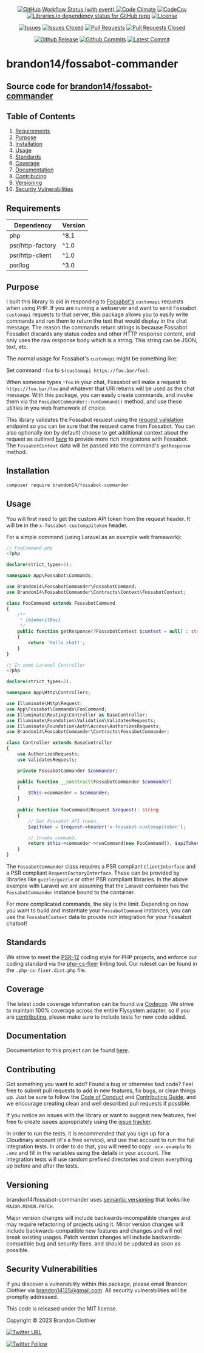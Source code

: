 <!-- markdownlint-disable MD033 -->
<p align="center">
  <a href="https://github.com/brandon14/fossabot-commander/actions/workflows/run-tests.yml" target="_blank"><img alt="GitHub Workflow Status (with event)" src="https://img.shields.io/github/actions/workflow/status/brandon14/fossabot-commander/run-tests?style=for-the-badge&maxAge=36000">
  </a>
  <a href="https://codeclimate.com/github/brandon14/fossabot-commander/maintainability"><img src="https://img.shields.io/codeclimate/maintainability/brandon14/fossabot-commander.svg?style=for-the-badge&maxAge=36000" alt="Code Climate"></a>
  <a href="https://codecov.io/gh/brandon14/fossabot-commander" target="_blank"><img src="https://img.shields.io/codecov/c/github/brandon14/fossabot-commander.svg?style=for-the-badge&maxAge=36000" alt="CodeCov"></a>
  <a href="https://libraries.io/packagist/brandon14/fossabot-commander"><img alt="Libraries.io dependency status for GitHub repo" src="https://img.shields.io/librariesio/github/brandon14/fossabot-commander.svg?style=for-the-badge&maxAge=36000"></a>
  <a href="https://github.com/brandon14/fossabot-commander/blob/main/LICENSE"><img src="https://img.shields.io/github/license/brandon14/fossabot-commander.svg?style=for-the-badge&maxAge=36000" alt="License"></a>
</p>
<p align="center">
  <a href="https://github.com/brandon14/fossabot-commander/issues"><img src="https://img.shields.io/github/issues/brandon14/fossabot-commander.svg?style=for-the-badge&maxAge=36000" alt="Issues"></a>
  <a href="https://github.com/brandon14/fossabot-commander/issues?q=is%3Aissue+is%3Aclosed"><img src="https://img.shields.io/github/issues-closed/brandon14/fossabot-commander.svg?style=for-the-badge&maxAge=36000" alt="Issues Closed"></a>
  <a href="https://github.com/brandon14/fossabot-commander/pulls"><img src="https://img.shields.io/github/issues-pr/brandon14/fossabot-commander.svg?style=for-the-badge&maxAge=36000" alt="Pull Requests"></a>
  <a href="https://github.com/brandon14/fossabot-commander/pulls?q=is%3Apr+is%3Aclosed"><img src="https://img.shields.io/github/issues-pr-closed/brandon14/fossabot-commander.svg?style=for-the-badge&maxAge=36000" alt="Pull Requests Closed"></a>
</p>
<p align="center">
  <a href="https://github.com/brandon14/fossabot-commander/releases"><img src="https://img.shields.io/github/release/brandon14/fossabot-commander.svg?style=for-the-badge&maxAge=36000" alt="Github Release"></a>
  <a href="https://github.com/brandon14/fossabot-commander/commits/main"><img src="https://img.shields.io/github/commit-activity/y/brandon14/fossabot-commander.svg?style=for-the-badge&maxAge=36000" alt="Github Commits"></a>
  <a href="https://github.com/brandon14/fossabot-commander/commits/main"><img src="https://img.shields.io/github/last-commit/brandon14/fossabot-commander.svg?style=for-the-badge&maxAge=36000" alt="Latest Commit"></a>
</p>
<!-- markdownlint-enable MD033 -->

# brandon14/fossabot-commander

## Source code for [brandon14/fossabot-commander](https://github.com/brandon14/fossabot-commander)

## Table of Contents

1. [Requirements](https://github.com/brandon14/fossabot-commander#requirements)
2. [Purpose](https://github.com/brandon14/fossabot-commander#purpose)
3. [Installation](https://github.com/brandon14/fossabot-commander#installation)
4. [Usage](https://github.com/brandon14/fossabot-commander#usage)
5. [Standards](https://github.com/brandon14/fossabot-commander#standards)
6. [Coverage](https://github.com/brandon14/fossabot-commander#coverage)
7. [Documentation](https://github.com/brandon14/fossabot-commander#documentation)
8. [Contributing](https://github.com/brandon14/fossabot-commander#contributing)
9. [Versioning](https://github.com/brandon14/fossabot-commander#versioning)
10. [Security Vulnerabilities](https://github.com/brandon14/fossabot-commander#security-vulnerabilities)

## Requirements

| Dependency       | Version |
|------------------|---------|
| php              | ^8.1    |
| psr/http-factory | ^1.0    |
| psr/http-client  | ^1.0    |
| psr/log          | ^3.0    |

## Purpose

I built this library to aid in responding to [Fossabot's](https://docs.fossabot.com/variables/customapi)
`customapi` requests when using PHP. If you are running a webserver and want to send Fossabot `customapi`
requests to that server, this package allows you to easily write commands and run them to return the text
that would display in the chat message. The reason the commands return strings is because Fossabot
Fossabot discards any status codes and other HTTP response content, and only uses the raw response body
which is a string. This string can be JSON, text, etc.

The normal usage for Fossabot's `customapi` might be something like:

Set command `!foo` to `$(customapi https://foo.bar/foo)`.

When someone types `!foo` in your chat, 
Fossabot will make a request to `https://foo.bar/foo` and whatever that URl returns will be used as the
chat message. With this package, you can easily create commands, and invoke them via the
`FossabotCommander::runCommand()` method, and use these utilties in you web framework of choice.

This library validates the Fossabot request using the [request validation](https://docs.fossabot.com/variables/customapi/#validating-requests)
endpoint so you can be sure that the request came from Fossabot. You can also optionally (on by default)
choose to get additional context about the request as outlined [here](https://docs.fossabot.com/variables/customapi/#validating-requests)
to provide more rich integrations with Fossabot. The `FossabotContext` data will be passed into the
command's `getResponse` method.

## Installation

```bash
composer require brandon14/fossabot-commander
```

## Usage

You will first need to get the custom API token from the request header. It will be in the 
`x-fossabot-customapitoken` header.

For a simple command (using Laravel as an example web framework):

```php
// FooCommand.php
<?php

declare(strict_types=1);

namespace App\Fossabot\Commands;

use Brandon14\FossabotCommander\FossabotCommand;
use Brandon14\FossabotCommander\Contracts\Context\FossabotContext;

class FooCommand extends FossabotCommand
{
    /**
     * {@inheritDoc}
     */
    public function getResponse(?FossabotContext $context = null) : string
    {
        return 'Hello chat!';
    }
}

// In some Laravel Controller
<?php

declare(strict_types=1);

namespace App\Http\Controllers;

use Illuminate\Http\Request;
use App\Fossabot\Commands\FooCommand;
use Illuminate\Routing\Controller as BaseController;
use Illuminate\Foundation\Validation\ValidatesRequests;
use Illuminate\Foundation\Auth\Access\AuthorizesRequests;
use Brandon14\FossabotCommander\Contracts\FossabotCommander;

class Controller extends BaseController
{
    use AuthorizesRequests;
    use ValidatesRequests;

    private FossabotCommander $commander;

    public function __construct(FossabotCommander $commander)
    {
        $this->commander = $commander;
    }
    
    public function fooCommand(Request $request): string
    {
        // Get Fossabot API token.
        $apiToken = $request->header('x-fossabot-customapitoken');

        // Invoke command.
        return $this->commander->runCommand(new FooCommand(), $apiToken);
    }
}
```

The `FossabotCommander` class requires a PSR compliant `ClientInterface` and a PSR compliant
`RequestFactoryInterface`. These can be provided by libraries like `guzzle/guzzle` or other PSR
compliant libraries. In the above example with Laravel we are assuming that the Laravel container
has the `FossabotCommander` instance bound to the container.

For more complicated commands, the sky is the limit. Depending on how you want to build and instantiate
your `FossabotCommand` instances, you can use the `FossabotContext` data to provide rich integration
for your Fossabot chatbot!

## Standards

We strive to meet the [PSR-12](https://www.php-fig.org/psr/psr-12/) coding style for PHP projects, and enforce our
coding standard via the [php-cs-fixer](https://github.com/FriendsOfPHP/PHP-CS-Fixer) linting tool. Our ruleset can be
found in the `.php-cs-fixer.dist.php` file.

## Coverage

The latest code coverage information can be found via [Codecov](https://codecov.io/gh/brandon14/fossabot-commander). We
strive to maintain 100% coverage across the entire Flysystem adapter, so if you are
[contributing](https://github.com/brandon14/fossabot-commander#contributing), please make sure to include tests for new
code added.

## Documentation

Documentation to this project can be found [here](https://brandon14.github.io/fossabot-commander/).

## Contributing

Got something you want to add? Found a bug or otherwise bad code? Feel free to submit pull
requests to add in new features, fix bugs, or clean things up. Just be sure to follow the
[Code of Conduct](https://github.com/brandon14/fossabot-commander/blob/master/.github/CODE_OF_CONDUCT.md)
and [Contributing Guide](https://github.com/brandon14/fossabot-commander/blob/master/.github/CONTRIBUTING.md),
and we encourage creating clean and well described pull requests if possible.

If you notice an issues with the library or want to suggest new features, feel free to create issues appropriately using
the [issue tracker](https://github.com/brandon14/fossabot-commander/issues).

In order to run the tests, it is recommended that you sign up for a Cloudinary account (it's a free service), and use that
account to run the full integration tests. In order to do that, you will need to copy `.env.example` to `.env` and fill
in the variables using the details in your account. The integration tests will use random prefixed directories and clean
everything up before and after the tests.

## Versioning

brandon14/fossabot-commander uses [semantic versioning](https://semver.org/) that looks like `MAJOR.MINOR.PATCH`.

Major version changes will include backwards-incompatible changes and may require refactoring of projects using it.
Minor version changes will include backwards-compatible new features and changes and will not break existing usages.
Patch version changes will include backwards-compatible bug and security fixes, and should be updated as soon as
possible.

## Security Vulnerabilities

If you discover a vulnerability within this package, please email Brandon Clothier via
[brandon14125@gmail.com](mailto:brandon14125@gmail.com). All security vulnerabilities will be promptly
addressed.

This code is released under the MIT license.

Copyright &copy; 2023 Brandon Clothier

[![Twitter URL](https://img.shields.io/twitter/url/http/shields.io.svg?style=for-the-badge&logo=twitter&label=Tweet%20%40inhal3exh4le&maxAge=36000)](https://twitter.com/intent/tweet?url=https%3A%2F%2Fapex-api-php&text=Hey%20%40inhal3exh4le%2C%20this%20website%20rocks!)

[![Twitter Follow](https://img.shields.io/twitter/follow/inhal3exh4le.svg?style=for-the-badge&label=Follow%20%40inahl3exh4le&logo=twitter&maxAge=36000)](https://twitter.com/intent/follow?screen_name=inhal3exh4le)
